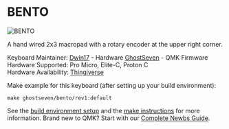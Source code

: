 # BENTO

![BENTO](https://cdn.thingiverse.com/assets/0b/6a/84/9c/9a/large_display_IMG_3374.jpg)

A hand wired 2x3 macropad with a rotary encoder at the upper right corner.

Keyboard Maintainer: [Dwin17](https://www.thingiverse.com/dwin17) - Hardware [GhostSeven](https://github.com/ghostseven) - QMK Firmware   
Hardware Supported: Pro Micro, Elite-C, Proton C   
Hardware Availability: [Thingiverse](https://www.thingiverse.com/thing:4416966)

Make example for this keyboard (after setting up your build environment):

    make ghostseven/bento/rev1:default

See the [build environment setup](https://docs.qmk.fm/#/getting_started_build_tools) and the [make instructions](https://docs.qmk.fm/#/getting_started_make_guide) for more information. Brand new to QMK? Start with our [Complete Newbs Guide](https://docs.qmk.fm/#/newbs).



